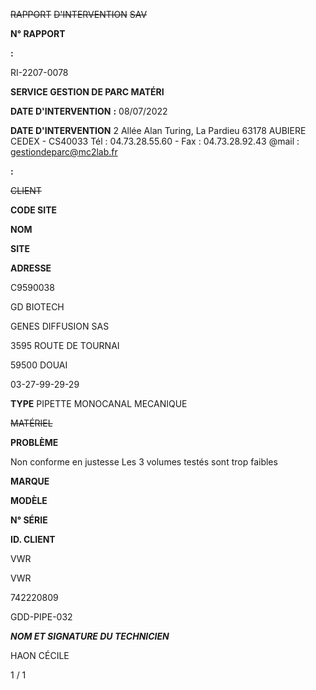 ~~RAPPORT~~ ~~D'INTERVENTION~~ ~~SAV~~


**N° RAPPORT**


**:**


RI-2207-0078


**SERVICE GESTION DE PARC MATÉRI**

**DATE D'INTERVENTION** **:** 08/07/2022


**DATE D'INTERVENTION**
2 Allée Alan Turing, La Pardieu
63178 AUBIERE CEDEX - CS40033
Tél : 04.73.28.55.60 - Fax : 04.73.28.92.43
@mail : gestiondeparc@mc2lab.fr


**:**


~~CLIENT~~


**CODE SITE**

**NOM**

**SITE**

**ADRESSE**


C9590038

GD BIOTECH

GENES DIFFUSION SAS

3595 ROUTE DE TOURNAI

59500 DOUAI

03-27-99-29-29







**TYPE** PIPETTE MONOCANAL MECANIQUE


~~MATÉRIEL~~

**PROBLÈME**

Non conforme en justesse
Les 3 volumes testés sont trop faibles


**MARQUE**

**MODÈLE**

**N° SÉRIE**

**ID. CLIENT**


VWR

VWR

742220809

GDD-PIPE-032





_**NOM ET SIGNATURE DU TECHNICIEN**_

HAON CÉCILE


1 / 1

